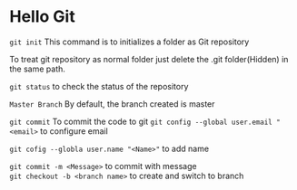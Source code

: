# Hello Git

`git init` This command is to initializes a folder as Git repository

To treat git repository  as normal folder just delete the .git folder(Hidden) in the same path.

`git status` to check the status of the repository

`Master Branch` By default, the branch created is master

`git commit` To commit the code to git
`git config --global user.email "<email>` to configure email 

`git cofig --globla user.name "<Name>"` to add name

`git commit -m <Message>` to commit with message    
`git checkout -b <branch name>` to create and switch to branch
